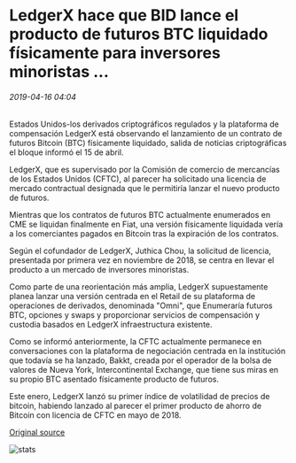 # LedgerX hace que BID lance el producto de futuros BTC liquidado físicamente para inversores minoristas ...

###### 2019-04-16 04:04

Estados Unidos-los derivados criptográficos regulados y la plataforma de compensación LedgerX está observando el lanzamiento de un contrato de futuros Bitcoin (BTC) físicamente liquidado, salida de noticias criptográficas el bloque informó el 15 de abril.

LedgerX, que es supervisado por la Comisión de comercio de mercancías de los Estados Unidos (CFTC), al parecer ha solicitado una licencia de mercado contractual designada que le permitiría lanzar el nuevo producto de futuros.

Mientras que los contratos de futuros BTC actualmente enumerados en CME se liquidan finalmente en Fiat, una versión físicamente liquidada vería a los comerciantes pagados en Bitcoin tras la expiración de los contratos.

Según el cofundador de LedgerX, Juthica Chou, la solicitud de licencia, presentada por primera vez en noviembre de 2018, se centra en llevar el producto a un mercado de inversores minoristas.

Como parte de una reorientación más amplia, LedgerX supuestamente planea lanzar una versión centrada en el Retail de su plataforma de operaciones de derivados, denominada "Omni", que Enumeraría futuros BTC, opciones y swaps y proporcionar servicios de compensación y custodia basados en LedgerX infraestructura existente.

Como se informó anteriormente, la CFTC actualmente permanece en conversaciones con la plataforma de negociación centrada en la institución que todavía se ha lanzado, Bakkt, creada por el operador de la bolsa de valores de Nueva York, Intercontinental Exchange, que tiene sus miras en su propio BTC asentado físicamente producto de futuros.

Este enero, LedgerX lanzó su primer índice de volatilidad de precios de bitcoin, habiendo lanzado al parecer el primer producto de ahorro de Bitcoin con licencia de CFTC en mayo de 2018.

[Original source](https://cointelegraph.com/news/ledgerx-makes-bid-to-launch-physically-settled-btc-futures-product-for-retail-investors)

![stats](https://c.statcounter.com/11760860/0/a89fa40b/1/ "stats")